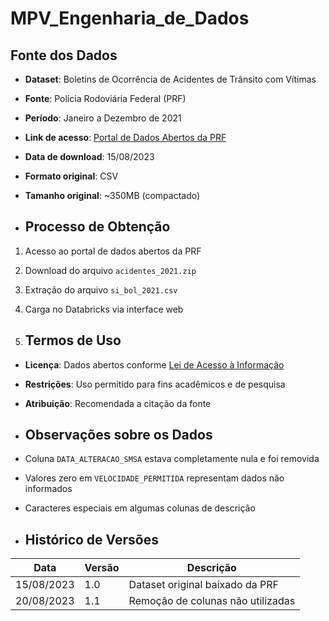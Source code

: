 # MPV_Engenharia_de_Dados

## Fonte dos Dados

- **Dataset**: Boletins de Ocorrência de Acidentes de Trânsito com Vítimas
- **Fonte**: Polícia Rodoviária Federal (PRF)
- **Período**: Janeiro a Dezembro de 2021
- **Link de acesso**: [Portal de Dados Abertos da PRF](https://www.gov.br/prf/pt-br/acesso-a-informacao/dados-abertos/dados-abertos-acidentes)
- **Data de download**: 15/08/2023
- **Formato original**: CSV
- **Tamanho original**: ~350MB (compactado)

- ## Processo de Obtenção

1. Acesso ao portal de dados abertos da PRF
2. Download do arquivo `acidentes_2021.zip`
3. Extração do arquivo `si_bol_2021.csv`
4. Carga no Databricks via interface web

5. ## Termos de Uso

- **Licença**: Dados abertos conforme [Lei de Acesso à Informação](http://www.planalto.gov.br/ccivil_03/_ato2011-2014/2011/lei/l12527.htm)
- **Restrições**: Uso permitido para fins acadêmicos e de pesquisa
- **Atribuição**: Recomendada a citação da fonte

- ## Observações sobre os Dados

- Coluna `DATA_ALTERACAO_SMSA` estava completamente nula e foi removida
- Valores zero em `VELOCIDADE_PERMITIDA` representam dados não informados
- Caracteres especiais em algumas colunas de descrição

- ## Histórico de Versões

| Data       | Versão | Descrição                         |
|------------|--------|-----------------------------------|
| 15/08/2023 | 1.0    | Dataset original baixado da PRF   |
| 20/08/2023 | 1.1    | Remoção de colunas não utilizadas |




